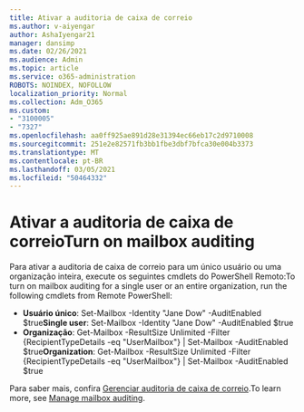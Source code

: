 ```yaml
---
title: Ativar a auditoria de caixa de correio
ms.author: v-aiyengar
author: AshaIyengar21
manager: dansimp
ms.date: 02/26/2021
ms.audience: Admin
ms.topic: article
ms.service: o365-administration
ROBOTS: NOINDEX, NOFOLLOW
localization_priority: Normal
ms.collection: Adm_O365
ms.custom:
- "3100005"
- "7327"
ms.openlocfilehash: aa0ff925ae891d28e31394ec66eb17c2d9710008
ms.sourcegitcommit: 251e2e82571fb3bb1fbe3dbf7bfca30e004b3373
ms.translationtype: MT
ms.contentlocale: pt-BR
ms.lasthandoff: 03/05/2021
ms.locfileid: "50464332"
---
```

# <a name="turn-on-mailbox-auditing"></a><span data-ttu-id="c362f-102">Ativar a auditoria de caixa de correio</span><span class="sxs-lookup"><span data-stu-id="c362f-102">Turn on mailbox auditing</span></span>

<span data-ttu-id="c362f-103">Para ativar a auditoria de caixa de correio para um único usuário ou uma organização inteira, execute os seguintes cmdlets do PowerShell Remoto:</span><span class="sxs-lookup"><span data-stu-id="c362f-103">To turn on mailbox auditing for a single user or an entire organization, run the following cmdlets from Remote PowerShell:</span></span>

- <span data-ttu-id="c362f-104">**Usuário único**: Set-Mailbox -Identity "Jane Dow" -AuditEnabled $true</span><span class="sxs-lookup"><span data-stu-id="c362f-104">**Single user**: Set-Mailbox -Identity "Jane Dow" -AuditEnabled $true</span></span>
- <span data-ttu-id="c362f-105">**Organização**: Get-Mailbox -ResultSize Unlimited -Filter {RecipientTypeDetails -eq "UserMailbox"} | Set-Mailbox -AuditEnabled $true</span><span class="sxs-lookup"><span data-stu-id="c362f-105">**Organization**: Get-Mailbox -ResultSize Unlimited -Filter {RecipientTypeDetails -eq "UserMailbox"} | Set-Mailbox -AuditEnabled $true</span></span>

<span data-ttu-id="c362f-106">Para saber mais, confira [Gerenciar auditoria de caixa de correio](https://go.microsoft.com/fwlink/?linkid=2103668).</span><span class="sxs-lookup"><span data-stu-id="c362f-106">To learn more, see [Manage mailbox auditing](https://go.microsoft.com/fwlink/?linkid=2103668).</span></span>